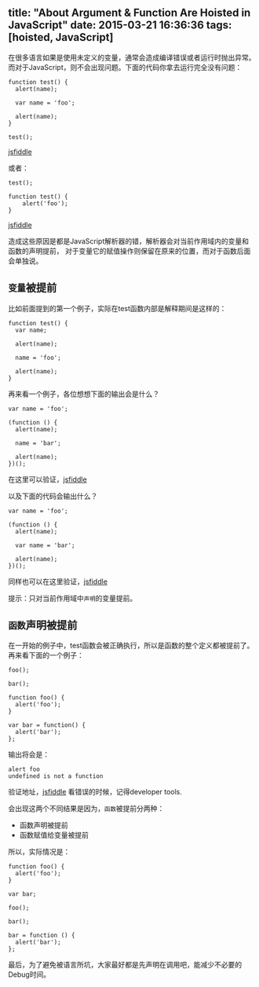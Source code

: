 title: "About Argument & Function Are Hoisted in JavaScript"
date: 2015-03-21 16:36:36
tags: [hoisted, JavaScript]
---

在很多语言如果是使用未定义的变量，通常会造成编译错误或者运行时抛出异常。
而对于JavaScript，则不会出现问题。下面的代码你拿去运行完全没有问题：

<!-- more --> 

```
function test() {
  alert(name);

  var name = 'foo';

  alert(name);
}

test();
```

[jsfiddle](http://jsfiddle.net/fatelei/1a7fugdf/)

或者：

```
test();

function test() {
    alert('foo');
}
```

[jsfiddle](http://jsfiddle.net/fatelei/srsr9t22/)


造成这些原因是都是JavaScript解析器的错，解析器会对当前作用域内的变量和函数的声明提前，
对于变量它的赋值操作则保留在原来的位置，而对于函数后面会单独说。

## `变量`被提前

比如前面提到的第一个例子，实际在test函数内部是解释期间是这样的：

```
function test() {
  var name;

  alert(name);

  name = 'foo';

  alert(name);
}
```

再来看一个例子，各位想想下面的输出会是什么？

```
var name = 'foo';

(function () {
  alert(name);

  name = 'bar';

  alert(name);
})();
```

在这里可以验证，[jsfiddle](http://jsfiddle.net/fatelei/m9utsrdm/)

以及下面的代码会输出什么？

```
var name = 'foo';

(function () {
  alert(name);

  var name = 'bar';

  alert(name);
})();
```

同样也可以在这里验证，[jsfiddle](http://jsfiddle.net/fatelei/gp4jxL45/)

提示：只对当前作用域中`声明`的变量提前。

## `函数`声明被提前

在一开始的例子中，test函数会被正确执行，所以是函数的整个定义都被提前了。
再来看下面的一个例子：

```
foo();

bar();

function foo() {
  alert('foo');
}

var bar = function() {
  alert('bar');
};
```

输出将会是：

```
alert foo
undefined is not a function
```

验证地址，[jsfiddle](http://jsfiddle.net/fatelei/gbptw0uq/)
看错误的时候，记得developer tools.


会出现这两个不同结果是因为，`函数`被提前分两种：

+ 函数声明被提前
+ 函数赋值给变量被提前

所以，实际情况是：

```
function foo() {
  alert('foo');
}

var bar;

foo();

bar();

bar = function () {
  alert('bar');
};
```

最后，为了避免被语言所坑，大家最好都是先声明在调用吧，能减少不必要的Debug时间。
